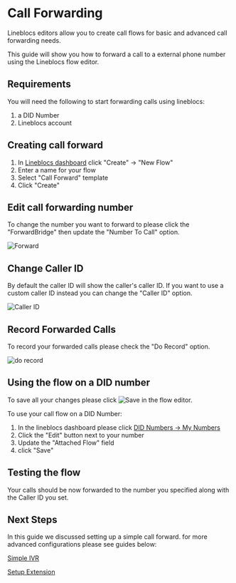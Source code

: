 # Call Forwarding

Lineblocs editors allow you to create call flows for basic and advanced call forwarding needs.

This guide will show you how to forward a call to a external phone number using the Lineblocs flow editor.

## Requirements

You will need the following to start forwarding calls using lineblocs:

1. a DID Number
2. Lineblocs account

## Creating call forward

1. In [Lineblocs dashboard](https://app.lineblocs.com/#/dashboard) click "Create" -> "New Flow"
2. Enter a name for your flow
3. Select "Call Forward" template
4. Click "Create"

## Edit call forwarding number

To change the number you want to forward to please click the "ForwardBridge" then update the "Number To Call" option.

![Forward](/img/frontend/docs/forward/forward-opts.png)

## Change Caller ID

By default the caller ID will show the caller's caller ID. If you want to use a custom caller ID instead you can change the "Caller ID" option.

![Caller ID](/img/frontend/docs/forward/caller-id.png)

## Record Forwarded Calls

To record your forwarded calls please check the "Do Record" option.

![do record](/img/frontend/docs/pinless-conference/do-record.png)

## Using the flow on a DID number

To save all your changes please click ![Save](/img/frontend/docs/shared/save.png) in the flow editor.

To use your call flow on a DID Number:

1. In the lineblocs dashboard please click [DID Numbers -> My Numbers](https://app.lineblocs.com/#/dashboard/dids/my-numbers)
2. Click the "Edit" button next to your number
3. Update the "Attached Flow" field
4. click "Save"

## Testing the flow

Your calls should be now forwarded to the number you specified along with the Caller ID you set.

## Next Steps

In this guide we discussed setting up a simple call forward. for more advanced configurations please see guides below:

[Simple IVR](https://lineblocs.com/resources/quickstarts/basic-ivr)

[Setup Extension](https://lineblocs.com/resources/quickstarts/setup-extension)